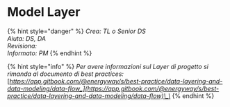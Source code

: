 # Model Layer

{% hint style="danger" %}
_Crea: TL o Senior DS  
Aiuta: DS, DA  
Revisiona:  
Informato: PM_
{% endhint %}

{% hint style="info" %}
_Per avere informazioni sul Layer di progetto si rimanda al documento di best practices:_  
[_https://app.gitbook.com/@energyway/s/best-practice/data-layering-and-data-modeling/data-flow_](https://app.gitbook.com/@energyway/s/best-practice/data-layering-and-data-modeling/data-flow)\_\_
{% endhint %}

